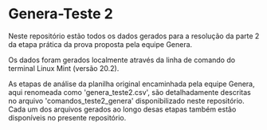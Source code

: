 # Genera-Teste 2

Neste repositório estão todos os dados gerados para a resolução da parte 2 da etapa prática da prova proposta pela equipe Genera.

Os dados foram gerados localmente através da linha de comando do terminal Linux Mint (versão 20.2).

As etapas de análise da planilha original encaminhada pela equipe Genera, aqui renomeada como 'genera_teste2.csv', são detalhadamente descritas no arquivo 'comandos_teste2_genera' disponibilizado neste repositório. Cada um dos arquivos gerados ao longo desas etapas também estão disponíveis no presente repositório.
